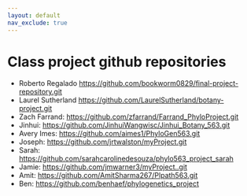 ```yaml
---
layout: default
nav_exclude: true
---
```


# Class project github repositories
* Roberto Regalado https://github.com/bookworm0829/final-project-repository.git
* Laurel Sutherland https://github.com/LaurelSutherland/botany-project.git
* Zach Farrand: https://github.com/zfarrand/Farrand_PhyloProject.git
* Jinhui: https://github.com/JinhuiWangwisc/Jinhui_Botany_563.git
* Avery Imes: https://github.com/aimes1/PhyloGen563.git
* Joseph: https://github.com/jrtwalston/myProject.git
* Sarah: https://github.com/sarahcarolinedesouza/phylo563_project_sarah
* Jamie: https://github.com/jmwarner3/myProject..git 
* Amit: https://github.com/AmitSharma267/Plpath563.git
* Ben: https://github.com/benhaef/phylogenetics_project 